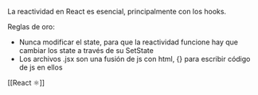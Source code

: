 
La reactividad en React es esencial, principalmente con los hooks.

Reglas de oro:

- Nunca modificar el state, para que la reactividad funcione hay que cambiar los state a través de su SetState
- Los archivos .jsx son una fusión de js con html, {} para escribir código de js en ellos

[[React  ⚛️]]